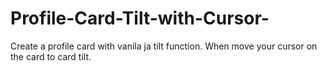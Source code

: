 # Profile-Card-Tilt-with-Cursor-
Create a profile card with vanila ja tilt function. When move your cursor on the card to card tilt.
